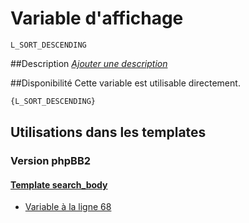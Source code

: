 # Variable d'affichage
```
L_SORT_DESCENDING
```


##Description
[*Ajouter une description*](https://fa-tvars.appspot.com/var/L_SORT_DESCENDING)

##Disponibilité
Cette variable est utilisable directement.

```html
{L_SORT_DESCENDING}
```

## Utilisations dans les templates

### Version phpBB2

#### [Template search_body](subsilver/search_body.md#readme)
* [Variable &agrave; la ligne 68](../subsilver/search_body.tpl#L68)